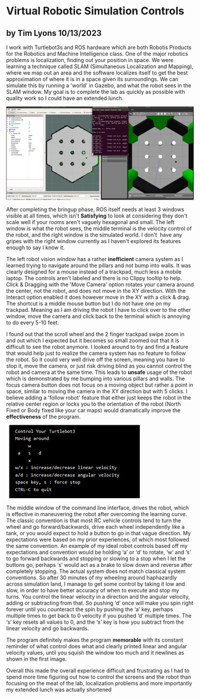 # Virtual Robotic Simulation Controls
## by Tim Lyons 10/13/2023
I work with Turtlebot3s and ROS hardware which are both Robotis Products for the Robotics and Machine Intelligence class. One of the major robotics problems is localization, finding out your position in space. We were learning a technique called SLAM (Simultaneous Localization and Mapping), where we map out an area and the software localizes itself to get the best approximation of where it is in a space given its surroundings. We can simulate this by running a 'world' in Gazebo, and what the robot sees in the SLAM window. My goal is to complete the lab as quickly as possible with quality work so I could have an extended lunch. 

![Image 1](../assets/3window.png)

After completing the bringup phase, ROS itself needs at least 3 windows visible at all times, which isn't **Satisfying** to look at considering they don't scale well if your rooms aren't vaguely hexagonal and small. The left window is what the robot sees, the middle terminal is the velocity control of the robot, and the right window is the simulated world. I don't  have any gripes with the right window currently as I haven't explored its features enough to say I know it.

The left robot vision window has a rather **inefficient** camera system as I learned trying to navigate around the pillars and not bump into walls. It was clearly designed for a mouse instead of a trackpad, much less a mobile laptop. The controls aren't labeled and there is no Clippy tooltip to help. Click & Dragging with the 'Move Camera' option rotates your camera around the center, not the robot, and does not move in the XY direction. With the Interact option enabled it does however move in the XY with a click & drag. The shortcut is a middle mouse button but I do not have one on my trackpad. Meaning as I am driving the robot I have to click over to the other window, move the camera and click back to the terminal which is annoying to do every 5-10 feet.

I found out that the scroll wheel and the 2 finger trackpad swipe zoom in and out which I expected but it becomes so small zoomed out that it is difficult to see the robot anymore. I looked around to try and find a feature that would help just to realize the camera system has no feature to follow the robot. So it could very well drive off the screen, meaning you have to stop it, move the camera, or just risk driving blind as you cannot control the robot and camera at the same time. This leads to **unsafe** usage of the robot which is demonstrated by me bumping into various pillars and walls. The focus camera button does not focus on a moving object but rather a point in space, similar to moving the camera in the XY direction but with 5 clicks. I believe adding a 'follow robot' feature that either just keeps the robot in the relative center region or locks you to the orientation of the robot (North Fixed or Body fixed like your car maps) would dramatically improve the **effectiveness** of the program.

![Image 2](../assets/command.png)

The middle window of the command line interface, drives the robot, which is effective in maneuvering the robot after overcoming the learning curve. The classic convention is that most RC vehicle controls tend to turn the wheel and go forward/backwards, drive each wheel independently like a tank, or you would expect to hold a button to go in that vague direction. My expectations were based on my prior experiences, of which most followed the same convention. An example of my ideal robot controls based off my expectations and convention would be holding ‘a’ or ‘d’ to rotate, ‘w’ and ‘s’ to go forward backwards and stopping or slowing to a stop when I let the buttons go, perhaps ‘s’ would act as a brake to slow down and reverse after completely stopping. The actual system does not match classical system conventions. So after 30 minutes of my wheeling around haphazardly across simulation land, I manage to get some control by taking it low and slow, in order to have better accuracy of when to execute and stop my turns. You control the linear velocity in a direction and the angular velocity, adding or subtracting from that. So pushing ‘d’ once will make you spin right forever until you counteract the spin by pushing the ‘a’ key, perhaps multiple times to get back to 0 velocity if you pushed ‘d’ multiple times. The ‘s’ key resets all values to 0, and the ‘x’ key is how you subtract from the linear velocity and go backwards. 

The program definitely makes the program **memorable** with its constant reminder of what control does what and clearly printed linear and angular velocity values, until you squish the window too much and it newlines as shown in the first image.

Overall this made the overall experience difficult and frustrating as I had to spend more time figuring out how to control the screens and the robot than focusing on the meat of the lab, localization problems and more importantly my extended lunch was actually shortened

